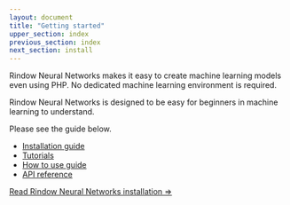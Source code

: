 ```yaml
---
layout: document
title: "Getting started"
upper_section: index
previous_section: index
next_section: install
---
```


Rindow Neural Networks makes it easy to create machine learning models even using PHP.
No dedicated machine learning environment is required.

Rindow Neural Networks is designed to be easy for beginners in machine learning to understand.

Please see the guide below.

- [Installation guide](install.html)
- [Tutorials](tutorials/tutorials.html)
- [How to use guide](builders.html)
- [API reference](api/apitoc.html)


[Read Rindow Neural Networks installation =>](install.html)
